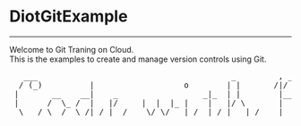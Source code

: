 # DiotGitExample
<hr/>
<p>
Welcome to Git Traning on Cloud. <br/>
This is the examples to create and manage version controls using Git. 
</p>
<pre>
   ___                                         _         , __   _                         
  / (_)          |                   o        | |       /|/  \ | |                     o  
 |       __    __|    _                  _|_  | |        |___/ | |      __,    _  _       
 |      /  \_ /  |   |/     |  |  |_ |    |   |/ \       |     |/ \    /  |   / |/ |   |  
  \___/ \__/  \_/|_/ |__/    \/ \/   |_/  |_/ |   |_/    |     |   |_/ \_/|_/   |  |_/ |_/
</pre>
